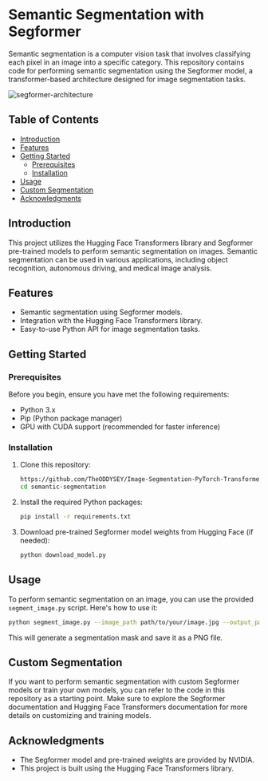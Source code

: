 
# Semantic Segmentation with Segformer

Semantic segmentation is a computer vision task that involves classifying each pixel in an image into a specific category. This repository contains code for performing semantic segmentation using the Segformer model, a transformer-based architecture designed for image segmentation tasks.



![segformer-architecture](https://github.com/TheODDYSEY/Image-Segmentation-PyTorch-Transformers/assets/98217039/a4251f66-2faa-4027-9424-eb322189ba8f)

## Table of Contents

- [Introduction](#introduction)
- [Features](#features)
- [Getting Started](#getting-started)
  - [Prerequisites](#prerequisites)
  - [Installation](#installation)
- [Usage](#usage)
- [Custom Segmentation](#custom-segmentation)
- [Acknowledgments](#acknowledgments)

## Introduction

This project utilizes the Hugging Face Transformers library and Segformer pre-trained models to perform semantic segmentation on images. Semantic segmentation can be used in various applications, including object recognition, autonomous driving, and medical image analysis.

## Features

- Semantic segmentation using Segformer models.
- Integration with the Hugging Face Transformers library.
- Easy-to-use Python API for image segmentation tasks.

## Getting Started

### Prerequisites

Before you begin, ensure you have met the following requirements:

- Python 3.x
- Pip (Python package manager)
- GPU with CUDA support (recommended for faster inference)

### Installation

1. Clone this repository:

   ```bash
   https://github.com/TheODDYSEY/Image-Segmentation-PyTorch-Transformers.git
   cd semantic-segmentation
   ```

2. Install the required Python packages:

   ```bash
   pip install -r requirements.txt
   ```

3. Download pre-trained Segformer model weights from Hugging Face (if needed):

   ```bash
   python download_model.py
   ```

## Usage

To perform semantic segmentation on an image, you can use the provided `segment_image.py` script. Here's how to use it:

```bash
python segment_image.py --image_path path/to/your/image.jpg --output_path path/to/output/mask.png
```

This will generate a segmentation mask and save it as a PNG file.

## Custom Segmentation

If you want to perform semantic segmentation with custom Segformer models or train your own models, you can refer to the code in this repository as a starting point. Make sure to explore the Segformer documentation and Hugging Face Transformers documentation for more details on customizing and training models.

## Acknowledgments

- The Segformer model and pre-trained weights are provided by NVIDIA.
- This project is built using the Hugging Face Transformers library.
```
